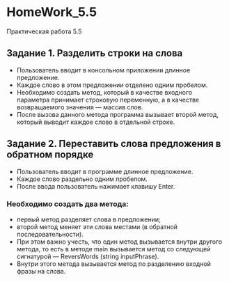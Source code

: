 # HomeWork_5.5
Практическая работа 5.5
## Задание 1. Разделить строки на слова
+ Пользователь вводит в консольном приложении длинное предложение.
+ Каждое слово в этом предложении отделено одним пробелом.
+ Необходимо создать метод, который в качестве входного параметра принимает строковую переменную, а в качестве возвращаемого значения — массив слов.
+ После вызова данного метода программа вызывает второй метод, который выводит каждое слово в отдельной строке.
## Задание 2. Переставить слова предложения в обратном порядке
+ Пользователь вводит в программе длинное предложение.
+ Каждое слово раздельно одним пробелом.
+ После ввода пользователь нажимает клавишу Enter.
### Необходимо создать два метода:
+ первый метод разделяет слова в предложении;
+ второй метод меняет эти слова местами (в обратной последовательности). 
+ При этом важно учесть, что один метод вызывается внутри другого метода, то есть в методе main вызывается метод cо следующей сигнатурой — ReversWords (string inputPhrase).
+ Внутри этого метода вызывается метод по разделению входной фразы на слова.
